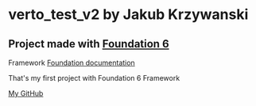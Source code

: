 # verto_test_v2 by Jakub Krzywanski
## Project made with [Foundation 6][1]
Framework [Foundation documentation][docs]

That's my first project with Foundation 6 Framework

[My GitHub](https://github.com/voote "This is my account")

[1]: https://get.foundation/index.html
[docs]: https://get.foundation/sites/docs/